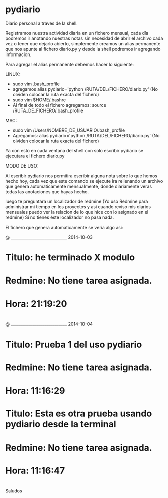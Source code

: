 pydiario
========

Diario personal a traves de la shell.

Registramos nuestra actividad diaria en un fichero mensual, cada día podremos ir anotando nuestras notas sin necesidad de abrir el archivo cada vez o tener que dejarlo abierto, simplemente creamos un alias permanente que nos apunte al fichero diario.py y desde la shell podremos ir agregando informacion.

Para agregar el alias permanente debemos hacer lo siguiente:

LINUX:
  - sudo vim .bash_profile
  - agregamos alias pydiario='python /RUTA/DEL/FICHERO/diario.py' (No olviden colocar la ruta exacta del fichero)
  - sudo vim $HOME/.bashrc
  - Al final de todo el fichero agregamos: source /RUTA_DE_FICHERO/.bash_profile


MAC:
  - sudo vim /Users/NOMBRE_DE_USUARIO/.bash_profile
  - Agregamos: alias pydiario='python /RUTA/DEL/FICHERO/diario.py' (No olviden colocar la ruta exacta del fichero)
  
Ya con esto en cada ventana del shell con solo escribir pydiario se ejecutara el fichero diario.py

MODO DE USO:


Al escribir pydiario nos permitira escribir alguna nota sobre lo que hemos hecho hoy, cada vez que este comando se ejecute ira rellenando un archivo que genera automaticamente mensualmente, donde diariamente veras todas las anotaciones que hayas hecho.

luego te preguntara un localizador de redmine (Yo uso Redmine para administrar mi tiempo en los proyectos y asi cuando reviso mis diarios mensuales puedo ver la relacion de lo que hice con lo asignado en el redmine) Si no tienes éste localizador no pasa nada.

El fichero que genera automaticamente se veria algo asi:

@ ____________________________ 2014-10-03

####
#
#                Titulo: he terminado X modulo
#                Redmine: No tiene tarea asignada.
#                Hora: 21:19:20
#
####


@ ____________________________ 2014-10-04

####
#
#                Titulo: Prueba 1 del uso pydiario
#                Redmine: No tiene tarea asignada.
#                Hora: 11:16:29
#
####


####
#
#                Titulo: Esta es otra prueba usando pydiario desde la terminal
#                Redmine: No tiene tarea asignada.
#                Hora: 11:16:47
#
####


Saludos



